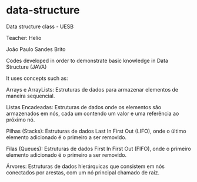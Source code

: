 # data-structure

Data structure class - UESB

Teacher: Helio

João Paulo Sandes Brito

Codes developed in order to demonstrate basic knowledge in Data Structure (JAVA)

It uses concepts such as:

Arrays e ArrayLists: Estruturas de dados para armazenar elementos de maneira sequencial.

Listas Encadeadas: Estruturas de dados onde os elementos são armazenados em nós, cada um contendo um valor e uma referência ao próximo nó.

Pilhas (Stacks): Estruturas de dados Last In First Out (LIFO), onde o último elemento adicionado é o primeiro a ser removido.

Filas (Queues): Estruturas de dados First In First Out (FIFO), onde o primeiro elemento adicionado é o primeiro a ser removido.

Árvores: Estruturas de dados hierárquicas que consistem em nós conectados por arestas, com um nó principal chamado de raiz.
